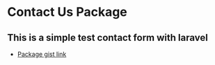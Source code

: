 # Contact Us Package

## This is a simple test contact form with laravel

- [Package gist link](https://packagist.org/packages/jayboss/contact)